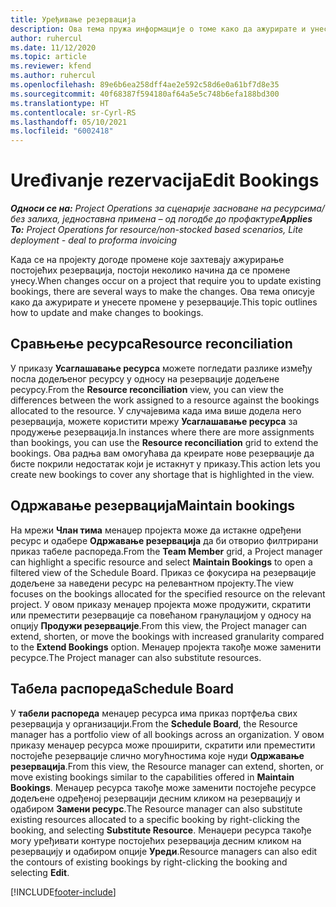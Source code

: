 ```yaml
---
title: Уређивање резервација
description: Ова тема пружа информације о томе како да ажурирате и унесете промене у резервације.
author: ruhercul
ms.date: 11/12/2020
ms.topic: article
ms.reviewer: kfend
ms.author: ruhercul
ms.openlocfilehash: 89e6b6ea258dff4ae2e592c58d6e0a61bf7d8e35
ms.sourcegitcommit: 40f68387f594180af64a5e5c748b6efa188bd300
ms.translationtype: HT
ms.contentlocale: sr-Cyrl-RS
ms.lasthandoff: 05/10/2021
ms.locfileid: "6002418"
---
```

# <a name="edit-bookings"></a><span data-ttu-id="91fd6-103">Uređivanje rezervacija</span><span class="sxs-lookup"><span data-stu-id="91fd6-103">Edit Bookings</span></span>

<span data-ttu-id="91fd6-104">_**Односи се на:** Project Operations за сценарије засноване на ресурсима/без залиха, једноставна примена – од погодбе до профактуре_</span><span class="sxs-lookup"><span data-stu-id="91fd6-104">_**Applies To:** Project Operations for resource/non-stocked based scenarios, Lite deployment - deal to proforma invoicing_</span></span>


<span data-ttu-id="91fd6-105">Када се на пројекту догоде промене које захтевају ажурирање постојећих резервација, постоји неколико начина да се промене унесу.</span><span class="sxs-lookup"><span data-stu-id="91fd6-105">When changes occur on a project that require you to update existing bookings, there are several ways to make the changes.</span></span> <span data-ttu-id="91fd6-106">Ова тема описује како да ажурирате и унесете промене у резервације.</span><span class="sxs-lookup"><span data-stu-id="91fd6-106">This topic outlines how to update and make changes to bookings.</span></span>

## <a name="resource-reconciliation"></a><span data-ttu-id="91fd6-107">Сравњење ресурса</span><span class="sxs-lookup"><span data-stu-id="91fd6-107">Resource reconciliation</span></span>

<span data-ttu-id="91fd6-108">У приказу **Усаглашавањe ресурса** можете погледати разлике између посла додељеног ресурсу у односу на резервације додељене ресурсу.</span><span class="sxs-lookup"><span data-stu-id="91fd6-108">From the **Resource reconciliation** view, you can view the differences between the work assigned to a resource against the bookings allocated to the resource.</span></span> <span data-ttu-id="91fd6-109">У случајевима када има више додела него резервација, можете користити мрежу **Усаглашавањe ресурса** за продужење резервација.</span><span class="sxs-lookup"><span data-stu-id="91fd6-109">In instances where there are more assignments than bookings, you can use the **Resource reconciliation** grid to extend the bookings.</span></span> <span data-ttu-id="91fd6-110">Ова радња вам омогућава да креирате нове резервације да бисте покрили недостатак који је истакнут у приказу.</span><span class="sxs-lookup"><span data-stu-id="91fd6-110">This action lets you create new bookings to cover any shortage that is highlighted in the view.</span></span>

## <a name="maintain-bookings"></a><span data-ttu-id="91fd6-111">Одржавање резервација</span><span class="sxs-lookup"><span data-stu-id="91fd6-111">Maintain bookings</span></span>

<span data-ttu-id="91fd6-112">На мрежи **Члан тима** менаџер пројекта може да истакне одређени ресурс и одабере **Одржавање резервација** да би отворио филтрирани приказ табеле распореда.</span><span class="sxs-lookup"><span data-stu-id="91fd6-112">From the **Team Member** grid, a Project manager can highlight a specific resource and select **Maintain Bookings** to open a filtered view of the Schedule Board.</span></span> <span data-ttu-id="91fd6-113">Приказ се фокусира на резервације додељене за наведени ресурс на релевантном пројекту.</span><span class="sxs-lookup"><span data-stu-id="91fd6-113">The view focuses on the bookings allocated for the specified resource on the relevant project.</span></span> <span data-ttu-id="91fd6-114">У овом приказу менаџер пројекта може продужити, скратити или преместити резервације са повећаном гранулацијом у односу на опцију **Продужи резервације**.</span><span class="sxs-lookup"><span data-stu-id="91fd6-114">From this view, the Project manager can extend, shorten, or move the bookings with increased granularity compared to the **Extend Bookings** option.</span></span> <span data-ttu-id="91fd6-115">Менаџер пројекта такође може заменити ресурсе.</span><span class="sxs-lookup"><span data-stu-id="91fd6-115">The Project manager can also substitute resources.</span></span>

## <a name="schedule-board"></a><span data-ttu-id="91fd6-116">Табела распореда</span><span class="sxs-lookup"><span data-stu-id="91fd6-116">Schedule Board</span></span>

<span data-ttu-id="91fd6-117">У **табели распореда** менаџер ресурса има приказ портфеља свих резервација у организацији.</span><span class="sxs-lookup"><span data-stu-id="91fd6-117">From the **Schedule Board**, the Resource manager has a portfolio view of all bookings across an organization.</span></span> <span data-ttu-id="91fd6-118">У овом приказу менаџер ресурса може проширити, скратити или преместити постојеће резервације слично могућностима које нуди **Одржавање резервација**.</span><span class="sxs-lookup"><span data-stu-id="91fd6-118">From this view, the Resource manager can extend, shorten, or move existing bookings similar to the capabilities offered in **Maintain Bookings**.</span></span> <span data-ttu-id="91fd6-119">Менаџер ресурса такође може заменити постојеће ресурсе додељене одређеној резервацији десним кликом на резервацију и одабиром **Замени ресурс**.</span><span class="sxs-lookup"><span data-stu-id="91fd6-119">The Resource manager can also substitute existing resources allocated to a specific booking by right-clicking the booking, and selecting **Substitute Resource**.</span></span> <span data-ttu-id="91fd6-120">Менаџери ресурса такође могу уређивати контуре постојећих резервација десним кликом на резервацију и одабиром опције **Уреди**.</span><span class="sxs-lookup"><span data-stu-id="91fd6-120">Resource managers can also edit the contours of existing bookings by right-clicking the booking and selecting **Edit**.</span></span>


[!INCLUDE[footer-include](../includes/footer-banner.md)]
